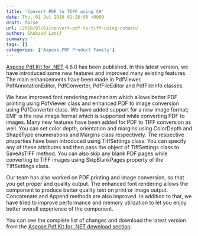 ```yaml
---
title: 'Convert PDF to TIFF using C#'
date: Thu, 01 Jul 2010 01:26:00 +0000
draft: false
url: /2010/07/01/convert-pdf-to-tiff-using-csharp/
author: Shahzad Latif
summary: ''
tags: []
categories: ['Aspose.PDF Product Family']
---
```


[Aspose.Pdf.Kit for .NET][1] 4.6.0 has been published. In this latest version, we have introduced some new features and improved many existing features. The main enhancements have been made in PdfViewer, PdfAnnotationEditor, PdfConverter, PdfFileEditor and PdfFileInfo classes.

We have improved font rendering mechanism which allows better PDF printing using PdfViewer class and enhanced PDF to image conversion using PdfConverter class. We have added support for a new image format; EMF is the new image format which is supported while converting PDF to images. Many new features have been added for PDF to TIFF conversion as well. You can set color depth, orientation and margins using ColorDepth and ShapeType enumerations and Margins class respectively. The respective properties have been introduced using TiffSettings class. You can specify any of these attributes and then pass the object of TiffSettings class to SaveAsTIFF method. You can also skip any blank PDF pages while converting to TIFF images using SkipBlankPages property of the TiffSettings class.

Our team has also worked on PDF printing and image conversion, so that you get proper and quality output. The enhanced font rendering allows the component to produce better quality text on print or image output. Concatenate and Append methods are also improved. In addition to that, we have tried to improve performance and memory utilization to let you enjoy better overall experience of the component.

You can see the complete list of changes and download the latest version from the [Aspose.Pdf.Kit for .NET download section][2].




[1]: https://products.aspose.com/pdf/net
[2]: https://downloads.aspose.com/pdf/net




